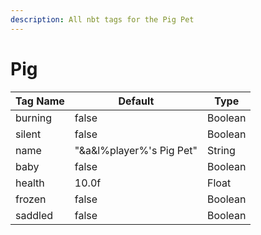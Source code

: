 ```yaml
---
description: All nbt tags for the Pig Pet
---
```



# Pig

| Tag Name     | Default                                                            | Type                                         |
| - | - | - |
| burning | false | Boolean |
| silent | false | Boolean |
| name | "&a&l%player%'s Pig Pet" | String |
| baby | false | Boolean |
| health | 10.0f | Float |
| frozen | false | Boolean |
| saddled | false | Boolean |
